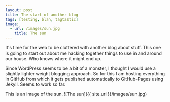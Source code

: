 ```yaml
---
layout: post
title: The start of another blog
tags: [testing, blah, tagtastic]
image: 
  - url: /images/sun.jpg
    title: The sun
---
```


It's time for the web to be cluttered with another blog about stuff.  This one is going to start out about me hacking together things to use in and around our house.  Who knows where it might end up.

Since WordPress seems to be a bit of a monster, I thought I would use a slightly lighter weight blogging approach.  So for this I am hosting everything in GitHub from which it gets published automatically to GitHub-Pages using Jekyll.  Seems to work so far.

This is an image of the sun.
![The sun]({{ site.url }}/images/sun.jpg)

